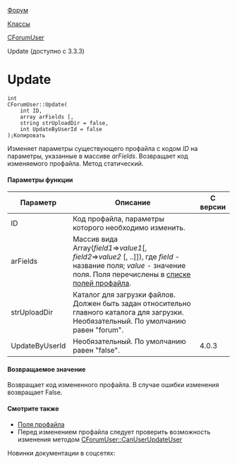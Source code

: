 [Форум](/api_help/forum/index.php)

[Классы](/api_help/forum/developer/index.php)

[CForumUser](/api_help/forum/developer/cforumuser/index.php)

Update (доступно с 3.3.3)

Update
======

```
int
CForumUser::Update(
	int ID,
	array arFields [,
	string strUploadDir = false,
	int UpdateByUserId = false
);Копировать
```

Изменяет параметры существующего профайла с кодом *ID* на параметры, указанные в массиве *arFields*. Возвращает код изменяемого профайла. Метод статический.

#### Параметры функции

| Параметр | Описание | С версии |
| --- | --- | --- |
| ID | Код профайла, параметры которого необходимо изменить. |
| arFields | Массив вида Array(*field1*=>*value1*[, *field2*=>*value2* [, ..]]), где    *field* - название поля;  *value* - значение поля.   Поля перечислены в [списке полей профайла](/api_help/forum/fields.php#cforumuser). |  |
| strUploadDir | Каталог для загрузки файлов. Должен быть задан относительно главного каталога для загрузки. Необязательный. По умолчанию равен "forum". |  |
| UpdateByUserId | Необязательный. По умолчанию равен "false". | 4.0.3 |

#### Возвращаемое значение

Возвращает код измененного профайла. В случае ошибки изменения возвращает False.

#### Смотрите также

* [Поля профайла](/api_help/forum/fields.php#cforumuser)
* Перед изменением профайла следует проверить возможность изменения методом [CForumUser::CanUserUpdateUser](/api_help/forum/developer/cforumuser/canuserupdateuser.php)

Новинки документации в соцсетях:
